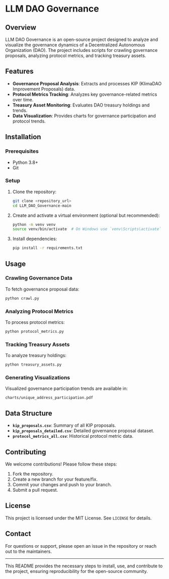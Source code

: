 # LLM DAO Governance

## Overview
LLM DAO Governance is an open-source project designed to analyze and visualize the governance dynamics of a Decentralized Autonomous Organization (DAO). The project includes scripts for crawling governance proposals, analyzing protocol metrics, and tracking treasury assets.

## Features
- **Governance Proposal Analysis**: Extracts and processes KIP (KlimaDAO Improvement Proposals) data.
- **Protocol Metrics Tracking**: Analyzes key governance-related metrics over time.
- **Treasury Asset Monitoring**: Evaluates DAO treasury holdings and trends.
- **Data Visualization**: Provides charts for governance participation and protocol trends.

## Installation
### Prerequisites
- Python 3.8+
- Git

### Setup
1. Clone the repository:
   ```bash
   git clone <repository_url>
   cd LLM_DAO_Governance-main
   ```
2. Create and activate a virtual environment (optional but recommended):
   ```bash
   python -m venv venv
   source venv/bin/activate  # On Windows use `venv\Scripts\activate`
   ```
3. Install dependencies:
   ```bash
   pip install -r requirements.txt
   ```

## Usage
### Crawling Governance Data
To fetch governance proposal data:
```bash
python crawl.py
```

### Analyzing Protocol Metrics
To process protocol metrics:
```bash
python protocol_metrics.py
```

### Tracking Treasury Assets
To analyze treasury holdings:
```bash
python treasury_assets.py
```

### Generating Visualizations
Visualized governance participation trends are available in:
```
charts/unique_address_participation.pdf
```

## Data Structure
- **`kip_proposals.csv`**: Summary of all KIP proposals.
- **`kip_proposals_detailed.csv`**: Detailed governance proposal dataset.
- **`protocol_metrics_all.csv`**: Historical protocol metric data.

## Contributing
We welcome contributions! Please follow these steps:
1. Fork the repository.
2. Create a new branch for your feature/fix.
3. Commit your changes and push to your branch.
4. Submit a pull request.

## License
This project is licensed under the MIT License. See `LICENSE` for details.

## Contact
For questions or support, please open an issue in the repository or reach out to the maintainers.

---
This README provides the necessary steps to install, use, and contribute to the project, ensuring reproducibility for the open-source community.

